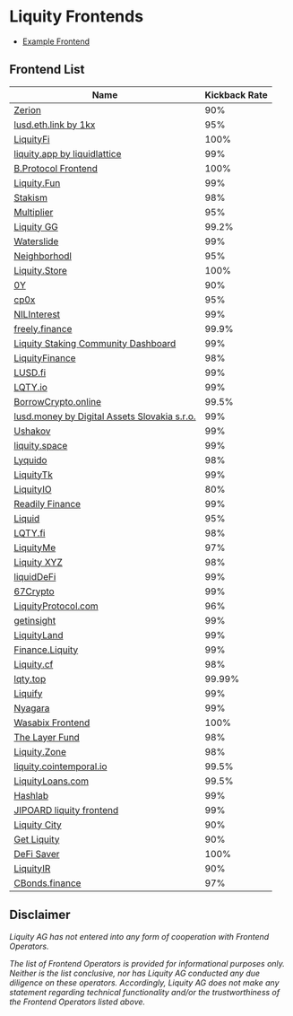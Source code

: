 # Liquity Frontends
- [Example Frontend](frontends/example.md)

## Frontend List
| Name | Kickback Rate | 
| ---- | ------------- | 
| [Zerion](frontends/zerion.md) | 90% | 
| [lusd.eth.link by 1kx](frontends/lusd.eth.link.md) | 95% | 
| [LiquityFi](frontends/liquityfi.md) | 100% | 
| [liquity.app by liquidlattice](frontends/liquityapp.md) | 99% | 
| [B.Protocol Frontend](frontends/B.Protocol.md) | 100% | 
| [Liquity.Fun](frontends/liquity_fun.md) | 99% | 
| [Stakism](frontends/liquity.stakism.io.md) | 98% | 
| [Multiplier](frontends/multuplier.md) | 95% | 
| [Liquity GG](frontends/liquitygg.md) | 99.2% | 
| [Waterslide](frontends/waterslide.md) | 99% | 
| [Neighborhodl](frontends/neighborhodl.md) | 95% | 
| [Liquity.Store](frontends/liquity_store.md) | 100% | 
| [0Y](frontends/0Y.md)  | 90% | 
| [cp0x](frontends/cp0x.md) | 95% | 
| [NILInterest](frontends/nilinterest.com.md) | 99% | 
| [freely.finance](frontends/freely_finance.md) | 99.9% | 
| [Liquity Staking Community Dashboard](frontends/liquitystaking.md) | 99% | 
| [LiquityFinance](frontends/liquityfinance.md) | 98% | 
| [LUSD.fi](lusd_fi.md) | 99% | 
| [LQTY.io](frontends/lqtyio.md) | 99% | 
| [BorrowCrypto.online](frontends/borrowcrypto.md) | 99.5% | 
| [lusd.money by Digital Assets Slovakia s.r.o.](lusd.money.md) | 99% | 
| [Ushakov](frontends/ushakov.md) | 99% | 
| [liquity.space](frontends/liquity.space.md) | 99% | 
| [Lyquido](frontends/lyquido.md) | 98% | 
| [LiquityTk](frontends/liquitytk.md) | 99% | 
| [LiquityIO](frontends/liquityio.md) | 80% | 
| [Readily Finance](frontends/readily.md) | 99% | 
| [Liquid](frontends/liquid.md) | 95% | 
| [LQTY.fi](frontends/lqty.fi.md) | 98% | 
| [LiquityMe](frontends/Liquity_Me.md) | 97% | 
| [Liquity XYZ](frontends/liquity_xyz.md) | 98% | 
| [liquidDeFi](liquity.wats.app.md) | 99% | 
| [67Crypto](frontends/67crypto.md) | 99% | 
| [LiquityProtocol.com](frontends/liquityprotocol.md) | 96% |
| [getinsight](frontends/getinsight.md) | 99% | 
| [LiquityLand](frontends/liquityland.md) | 99% | 
| [Finance.Liquity](frontends/finance.liquity.md) | 99% | 
| [Liquity.cf](frontends/LiquityCf.md) | 98% | 
| [lqty.top](frontends/lqty.top.md) | 99.99% | 
| [Liquify](frontends/liquify.md) | 99% | 
| [Nyagara](frontends/nyagara.md) | 99% | 
| [Wasabix Frontend](frontends/liquity.wasabix.finance.md) | 100% | 
| [The Layer Fund](frontends/thelayerfund.md) | 98% | 
| [Liquity.Zone](frontends/liquity.zone.md) | 98% | 
| [liquity.cointemporal.io](frontends/liquity.cointemporal.io.md) | 99.5% | 
| [LiquityLoans.com](frontends/liquityloans.com.md) | 99.5% | 
| [Hashlab](frontends/hashlab.md) | 99% | 
| [JIPOARD liquity frontend](frontends/jipoard.md) | 99% | 
| [Liquity City](frontends/liquitycity.md) | 90% | 
| [Get Liquity](frontends/getliquity.md) | 90% | 
| [DeFi Saver](frontends/defisaver.md) | 100% | 
| [LiquityIR](frontends/liquityir.md) | 90% | 
| [CBonds.finance](frontends/cbonds.finance.md) | 97% | 


## Disclaimer 
*Liquity AG has not entered into any form of cooperation with Frontend Operators.*

*The list of Frontend Operators is provided for informational purposes only. Neither is the list conclusive, nor has Liquity AG conducted any due diligence on these operators. Accordingly, Liquity AG does not make any statement regarding technical functionality and/or the trustworthiness of the Frontend Operators listed above.*
